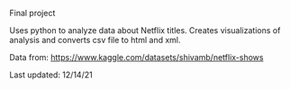 Final project

Uses python to analyze data about Netflix titles. 
Creates visualizations of analysis and converts csv file to html and xml.

Data from: https://www.kaggle.com/datasets/shivamb/netflix-shows

Last updated: 12/14/21
